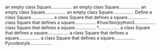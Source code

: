 an empty class Square.................
an empty class Square.................
an empty class Square.................
an empty class Square.................
Define a class Square..................
a class Square that defines a square.................
class Square that defines a square.................
#!/usr/bin/python3.................
class Square that defines a square.................
*.................
a class Square that defines a square.................
a class Square that defines a square.................
a class Square that defines a square.................
Pycodestyle.................
